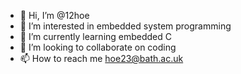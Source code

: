 - 👋 Hi, I’m @12hoe
- 👀 I’m interested in embedded system programming
- 🌱 I’m currently learning embedded C
- 💞️ I’m looking to collaborate on coding
- 📫 How to reach me hoe23@bath.ac.uk

<!---
12hoe/12hoe is a ✨ special ✨ repository because its `README.md` (this file) appears on your GitHub profile.
You can click the Preview link to take a look at your changes.
--->
